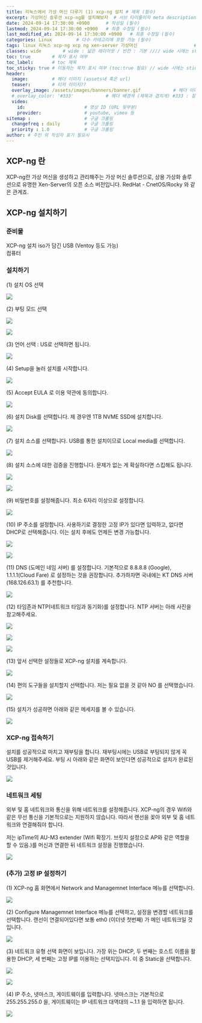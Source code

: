 ```yaml
---
title: 리눅스에서 가상 머신 다루기 (1) xcp-ng 설치 # 제목 (필수)
excerpt: 가상머신 솔루션 xcp-ng를 설치해보자  # 서브 타이틀이자 meta description (필수)
date: 2024-09-14 17:30:00 +0900      # 작성일 (필수)
lastmod: 2024-09-14 17:30:00 +0900   # 최종 수정일 (필수)
last_modified_at: 2024-09-14 17:30:00 +0900   # 최종 수정일 (필수)
categories: Linux         # 다수 카테고리에 포함 가능 (필수)
tags: linux 리눅스 xcp-ng xcp ng xen-server 가상머신                     # 태그 복수개 가능 (필수)
classes: wide        # wide : 넓은 레이아웃 / 빈칸 : 기본 //// wide 시에는 sticky toc 불가
toc: true        # 목차 표시 여부
toc_label:       # toc 제목
toc_sticky: true # 이동하는 목차 표시 여부 (toc:true 필요) // wide 시에는 sticky toc 불가
header: 
  image:         # 헤더 이미지 (assets내 혹은 url)
  teaser:        # 티저 이미지??
  overlay_image: /assets/images/banners/banner.gif            # 헤더 이미지 (제목과 겹치게)
  # overlay_color: '#333'            # 헤더 배경색 (제목과 겹치게) #333 : 짙은 회색 (필수)
  video:
    id:                      # 영상 ID (URL 뒷부분)
    provider:                # youtube, vimeo 등
sitemap :                    # 구글 크롤링
  changefreq : daily         # 구글 크롤링
  priority : 1.0             # 구글 크롤링
author: # 주인 외 작성자 표기 필요시
---
```

<!--postNo: 20240914_002-->



## XCP-ng 란  

XCP-ng란 가상 머신을 생성하고 관리해주는 가상 머신 솔루션으로, 상용 가상화 솔루션으로 유명한 Xen-Server의 오픈 소스 버전입니다. RedHat - CnetOS/Rocky 와 같은 관계죠.  

## XCP-ng 설치하기  

### 준비물  

XCP-ng 설치 iso가 담긴 USB (Ventoy 등도 가능)  
컴퓨터  

### 설치하기  

(1) 설치 OS 선택  

![](/assets/images/20240914_002_001.jpeg)  

(2) 부팅 모드 선택  

![](/assets/images/20240914_002_002.jpeg)  

![](/assets/images/20240914_002_003.jpeg)  

(3) 언어 선택 : US로 선택하면 됩니다.  

![](/assets/images/20240914_002_004.jpeg)  

(4) Setup을 눌러 설치를 시작합니다.  

![](/assets/images/20240914_002_005.jpeg)  

(5) Accept EULA 로 이용 약관에 동의합니다.  

![](/assets/images/20240914_002_006.jpeg)  

(6) 설치 Disk를 선택합니다. 제 경우엔 1TB NVME SSD에 설치합니다.  

![](/assets/images/20240914_002_007.jpeg)  

(7) 설치 소스를 선택합니다. USB를 통한 설치이므로 Local media를 선택합니다.  

![](/assets/images/20240914_002_008.jpeg)  

(8) 설치 소스에 대한 검증을 진행합니다. 문제가 없는 게 확실하다면 스킵해도 됩니다.  

![](/assets/images/20240914_002_009.jpeg)  

![](/assets/images/20240914_002_010.jpeg)  

(9) 비밀번호를 설정해줍니다. 최소 6자리 이상으로 설정합니다.  

![](/assets/images/20240914_002_011.jpeg)  

(10) IP 주소를 설정합니다. 사용하기로 결정한 고정 IP가 있다면 입력하고, 없다면  DHCP로 선택해줍니다. 이는 설치 후에도 언제든 변경 가능합니다.  

![](/assets/images/20240914_002_012.jpeg)  

![](/assets/images/20240914_002_013.jpeg)  

(11) DNS (도메인 네임 서버) 를 설정합니다. 기본적으로 8.8.8.8 (Google), 1.1.1.1(Cloud Fare) 로 설정하는 것을 권장합니다. 추가하자면 국내에는 KT DNS 서버 (168.126.63.1) 를 추천합니다.  

![](/assets/images/20240914_002_014.jpeg)  

(12) 타임존과 NTP(네트워크 타임과 동기화)를 설정합니다. NTP 서버는 아래 사진을 참고해주세요.  

![](/assets/images/20240914_002_015.jpeg)  

![](/assets/images/20240914_002_016.jpeg)  

![](/assets/images/20240914_002_017.jpeg)  

(13) 앞서 선택한 설정들로 XCP-ng 설치를 계속합니다.  

![](/assets/images/20240914_002_018.jpeg)  

(14) 편의 도구들을 설치할지 선택합니다. 저는 필요 없을 것 같아 NO 를 선택했습니다.  

![](/assets/images/20240914_002_019.jpeg)  

(15) 설치가 성공하면 아래와 같은 메세지를 볼 수 있습니다.  

![](/assets/images/20240914_002_020.jpeg)  


### XCP-ng 접속하기  

설치를 성공적으로 마치고 재부팅을 합니다. 재부팅시에는 USB로 부팅되지 않게 꼭 USB를 제거해주세요. 부팅 시 아래와 같은 화면이 보인다면 성공적으로 설치가 완료된 것입니다.  

![](/assets/images/20240914_002_021.jpeg)  


### 네트워크 세팅  


외부 및 홈 네트워크와 통신을 위해 네트워크를 설정해줍니다. XCP-ng의 경우 Wifi와 같은 무선 통신을 기본적으로는 지원하지 않습니다. 따라서 랜선을 꽂아 외부 및 홈 네트워크와 연결해줘야 합니다.  

저는 ipTime의 AU-M3 extender (Wifi 확장기. 브릿지 설정으로 AP와 같은 역할을 할 수 있음.)를 머신과 연결한 뒤 네트워크 설정을 진행했습니다.  

![](/assets/images/20240914_002_023.jpeg)  


### (추가) 고정 IP 설정하기    

(1) XCP-ng 홈 화면에서 Network and Managemnet Interface 메뉴를 선택합니다.  

![](/assets/images/20240914_002_022.jpeg)

(2) Configure Managemnet Interface 메뉴를 선택하고, 설정을 변경할 네트워크를 선택합니다. 랜선이 연결되어있다면 보통 eth0 (이더넷 첫번째) 가 메인 네트워크일 것입니다.  

![](/assets/images/20240914_002_024.jpeg)  

(3) 네트워크 유형 선택 화면이 보입니다. 가장 위는 DHCP, 두 번째는 호스트 이름을 활용한 DHCP, 세 번째는 고정 IP를 이용하는 선택지입니다. 이 중 Static을 선택합니다.  

![](/assets/images/20240914_002_025.jpeg)  

![](/assets/images/20240914_002_026.jpeg)  

(4) IP 주소, 넷마스크, 게이트웨이를 입력합니다. 넷마스크는 기본적으로 255.255.255.0 을, 게이트웨이는 IP 네트워크 대역대의 ~.1.1 을 입력하면 됩니다.  

![](/assets/images/20240914_002_027.jpeg)  



  
